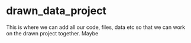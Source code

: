# drawn_data_project
This is where we can add all our code, files, data etc so that we can work on the drawn project together. Maybe
